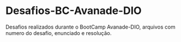 # Desafios-BC-Avanade-DIO
Desafios realizados durante o BootCamp Avanade-DIO, arquivos com numero do desafio, enunciado e resolução.
